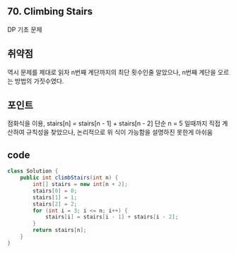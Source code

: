 ## 70. Climbing Stairs
DP 기초 문제

## 취약점
역시 문제를 제대로 읽자
n번째 계단까지의 최단 횟수인줄 알았으나,
n번째 계단을 오르는 방법의 가짓수였다.

## 포인트
점화식을 이용,
stairs[n] = stairs[n - 1] + stairs[n - 2]
단순 n = 5 일때까지 직접 계산하여 규칙성을 찾았으나,
논리적으로 위 식이 가능함을 설명하진 못한게 아쉬움

## code
```java
class Solution {
    public int climbStairs(int n) {
        int[] stairs = new int[n + 2];
        stairs[0] = 0;
        stairs[1] = 1;
        stairs[2] = 2;
        for (int i = 3; i <= n; i++) {
            stairs[i] = stairs[i - 1] + stairs[i - 2];
        }
        return stairs[n];
    }
}
```
